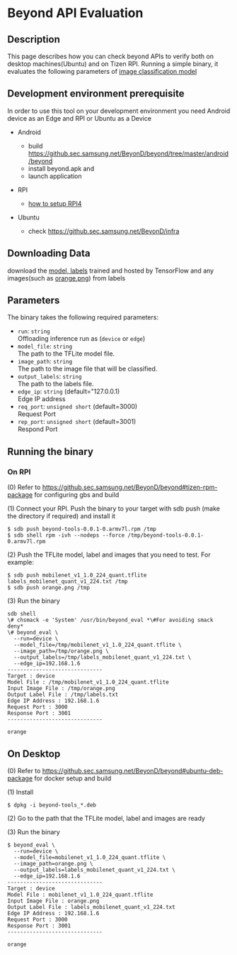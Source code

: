 # Beyond API Evaluation

## Description
This page describes how you can check beyond APIs to verify both on desktop machines(Ubuntu) and on Tizen RPI.
Running a simple binary, it evaluates the following parameters of [image classification model](https://www.tensorflow.org/lite/examples/image_classification/overview#model_description)

## Development environment prerequisite
In order to use this tool on your development environment
you need Android device as an Edge and RPI or Ubuntu as a Device

- Android
  - build https://github.sec.samsung.net/BeyonD/beyond/tree/master/android/beyond
  - install beyond.apk and
  - launch application

- RPI
  - [how to setup RPI4](/docs/howto_use_rpi.md)

- Ubuntu
  - check https://github.sec.samsung.net/BeyonD/infra

## Downloading Data

download the [model, labels](https://storage.googleapis.com/download.tensorflow.org/models/tflite/mobilenet_v1_1.0_224_quant_and_labels.zip)
trained and hosted by TensorFlow
and any images(such as [orange.png](https://library.kissclipart.com/20191027/guq/kissclipart-orange-a7e12b31bf505613.png)) from labels

## Parameters

The binary takes the following required parameters:

*   `run`: `string` \
    Offloading inference run as (`device` or `edge`)
*   `model_file`: `string` \
    The path to the TFLite model file.
*   `image_path`: `string` \
    The path to the image file that will be classified.
*   `output_labels`: `string` \
    The path to the labels file.
*   `edge_ip`: `string` (default="127.0.0.1)\
    Edge IP address
*   `req_port`: `unsigned short` (default=3000) \
    Request Port
*   `rep_port`: `unsigned short` (default=3001) \
    Respond Port

## Running the binary

### On RPI
(0) Refer to
https://github.sec.samsung.net/BeyonD/beyond#tizen-rpm-package
for configuring gbs and build

(1) Connect your RPI. Push the binary to your target with sdb push (make the
directory if required) and install it
```
$ sdb push beyond-tools-0.0.1-0.armv7l.rpm /tmp
$ sdb shell rpm -ivh --nodeps --force /tmp/beyond-tools-0.0.1-0.armv7l.rpm
```

(2) Push the TFLite model, label and images that you need to test. For example:
```
$ sdb push mobilenet_v1_1.0_224_quant.tflite labels_mobilenet_quant_v1_224.txt /tmp
$ sdb push orange.png /tmp
```

(3) Run the binary
```
sdb shell
\# chsmack -e 'System' /usr/bin/beyond_eval *\#For avoiding smack deny*
\# beyond_eval \
  --run=device \
  --model_file=/tmp/mobilenet_v1_1.0_224_quant.tflite \
  --image_path=/tmp/orange.png \
  --output_labels=/tmp/labels_mobilenet_quant_v1_224.txt \
  --edge_ip=192.168.1.6
------------------------------
Target : device
Model File : /tmp/mobilenet_v1_1.0_224_quant.tflite
Input Image File : /tmp/orange.png
Output Label File : /tmp/labels.txt
Edge IP Address : 192.168.1.6
Request Port : 3000
Response Port : 3001
------------------------------

orange
```

## On Desktop

(0) Refer to
https://github.sec.samsung.net/BeyonD/beyond#ubuntu-deb-package
for docker setup and build

(1) Install
```
$ dpkg -i beyond-tools_*.deb
```

(2) Go to the path that the TFLite model, label and images are ready

(3) Run the binary
```
$ beyond_eval \
  --run=device \
  --model_file=mobilenet_v1_1.0_224_quant.tflite \
  --image_path=orange.png \
  --output_labels=labels_mobilenet_quant_v1_224.txt \
  --edge_ip=192.168.1.6
------------------------------
Target : device
Model File : mobilenet_v1_1.0_224_quant.tflite
Input Image File : orange.png
Output Label File : labels_mobilenet_quant_v1_224.txt
Edge IP Address : 192.168.1.6
Request Port : 3000
Response Port : 3001
------------------------------

orange
```
